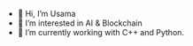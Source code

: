 - 👋 Hi, I’m Usama
- 👀 I’m interested in AI & Blockchain
- 🌱 I’m currently working with C++ and Python.

<!---
usamabuttar/usamabuttar is a ✨ special ✨ repository because its `README.md` (this file) appears on your GitHub profile.
You can click the Preview link to take a look at your changes.
--->
